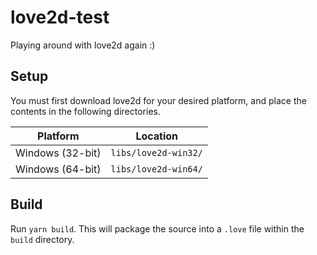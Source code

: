 # love2d-test
Playing around with love2d again :)

## Setup

You must first download love2d for your desired platform, and place the contents in the following directories.

| Platform | Location |
| - | - |
| Windows (32-bit) | `libs/love2d-win32/` |
| Windows (64-bit) | `libs/love2d-win64/` |

## Build

Run `yarn build`. This will package the source into a `.love` file within the `build` directory.
